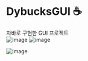 # DybucksGUI ☕
자바로 구현한 GUI 프로젝트 <br>
![image](https://user-images.githubusercontent.com/110442250/184793558-3c51d93c-2d52-4deb-9065-d72c8bc2f617.png)
![image](https://user-images.githubusercontent.com/110442250/185100319-c2082e29-95b7-490f-ab78-6cd6605a9903.png)

![image](https://user-images.githubusercontent.com/110442250/185100526-4f831262-bf5d-4e49-aeca-7edbbc389d30.png)
